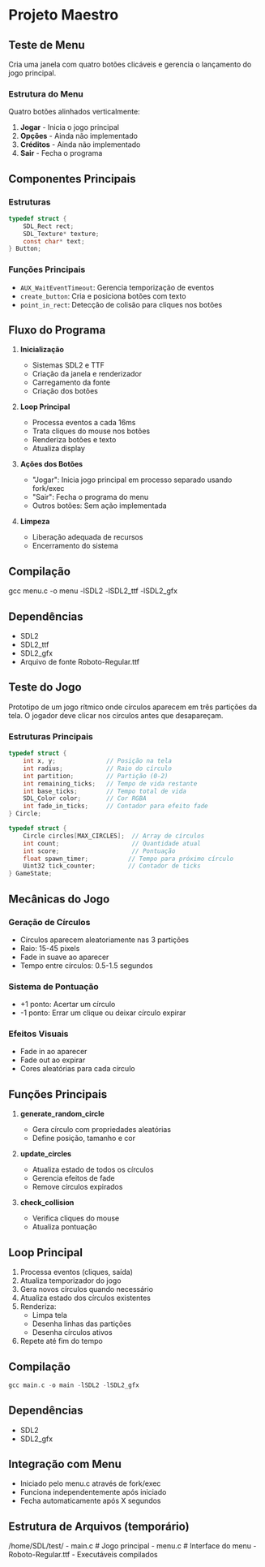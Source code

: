 
# Projeto Maestro

## Teste de Menu
Cria uma janela com quatro botões clicáveis e gerencia o lançamento do jogo principal.

### Estrutura do Menu
Quatro botões alinhados verticalmente:
1. **Jogar** - Inicia o jogo principal
2. **Opções** - Ainda não implementado
3. **Créditos** - Ainda não implementado
4. **Sair** - Fecha o programa

## Componentes Principais

### Estruturas
```c
typedef struct {
    SDL_Rect rect;          
    SDL_Texture* texture;   
    const char* text;   
} Button;
```

### Funções Principais

- `AUX_WaitEventTimeout`: Gerencia temporização de eventos
- `create_button`: Cria e posiciona botões com texto
- `point_in_rect`: Detecção de colisão para cliques nos botões

## Fluxo do Programa

1. **Inicialização**
   - Sistemas SDL2 e TTF
   - Criação da janela e renderizador
   - Carregamento da fonte
   - Criação dos botões

2. **Loop Principal**
   - Processa eventos a cada 16ms
   - Trata cliques do mouse nos botões
   - Renderiza botões e texto
   - Atualiza display

3. **Ações dos Botões**
   - "Jogar": Inicia jogo principal em processo separado usando fork/exec
   - "Sair": Fecha o programa do menu
   - Outros botões: Sem ação implementada

4. **Limpeza**
   - Liberação adequada de recursos
   - Encerramento do sistema

## Compilação
gcc menu.c -o menu -lSDL2 -lSDL2_ttf -lSDL2_gfx

## Dependências
- SDL2
- SDL2_ttf
- SDL2_gfx
- Arquivo de fonte Roboto-Regular.ttf


## Teste do Jogo
Prototipo de um jogo rítmico onde círculos aparecem em três partições da tela. O jogador deve clicar nos círculos antes que desapareçam.


### Estruturas Principais
```c
typedef struct {
    int x, y;              // Posição na tela
    int radius;            // Raio do círculo
    int partition;         // Partição (0-2)
    int remaining_ticks;   // Tempo de vida restante
    int base_ticks;        // Tempo total de vida
    SDL_Color color;       // Cor RGBA
    int fade_in_ticks;     // Contador para efeito fade
} Circle;
```
```c
typedef struct {
    Circle circles[MAX_CIRCLES];  // Array de círculos
    int count;                    // Quantidade atual
    int score;                    // Pontuação
    float spawn_timer;           // Tempo para próximo círculo
    Uint32 tick_counter;         // Contador de ticks
} GameState;
```

## Mecânicas do Jogo

### Geração de Círculos
- Círculos aparecem aleatoriamente nas 3 partições
- Raio: 15-45 pixels
- Fade in suave ao aparecer
- Tempo entre círculos: 0.5-1.5 segundos

### Sistema de Pontuação
- +1 ponto: Acertar um círculo
- -1 ponto: Errar um clique ou deixar círculo expirar

### Efeitos Visuais
- Fade in ao aparecer
- Fade out ao expirar
- Cores aleatórias para cada círculo

## Funções Principais

1. **generate_random_circle**
   - Gera círculo com propriedades aleatórias
   - Define posição, tamanho e cor

2. **update_circles**
   - Atualiza estado de todos os círculos
   - Gerencia efeitos de fade
   - Remove círculos expirados

3. **check_collision**
   - Verifica cliques do mouse
   - Atualiza pontuação

## Loop Principal
1. Processa eventos (cliques, saída)
2. Atualiza temporizador do jogo
3. Gera novos círculos quando necessário
4. Atualiza estado dos círculos existentes
5. Renderiza:
   - Limpa tela
   - Desenha linhas das partições
   - Desenha círculos ativos
6. Repete até fim do tempo

## Compilação
```c
gcc main.c -o main -lSDL2 -lSDL2_gfx
```

## Dependências
- SDL2
- SDL2_gfx

## Integração com Menu
- Iniciado pelo menu.c através de fork/exec
- Funciona independentemente após iniciado
- Fecha automaticamente após X segundos


## Estrutura de Arquivos (temporário)

/home/SDL/test/
    - main.c         # Jogo principal
    - menu.c         # Interface do menu
    - Roboto-Regular.ttf
    - Executáveis compilados
